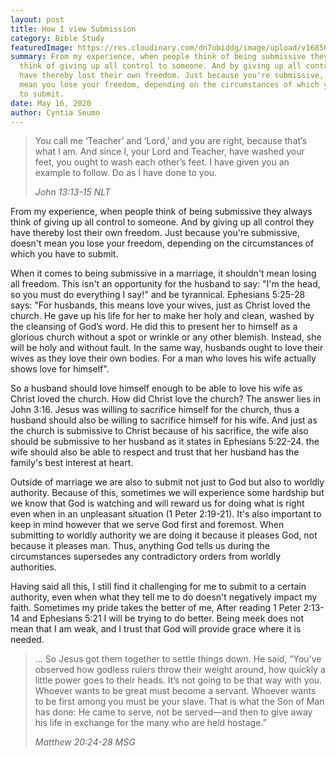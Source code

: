 ```yaml
---
layout: post
title: How I view Submission
category: Bible Study
featuredImage: https://res.cloudinary.com/dn7ubiddg/image/upload/v1685671919/blog/pexels-pixabay-262399-626x1024.jpg
summary: From my experience, when people think of being submissive they always
  think of giving up all control to someone. And by giving up all control they
  have thereby lost their own freedom. Just because you're submissive, doesn't
  mean you lose your freedom, depending on the circumstances of which you have
  to submit.
date: May 16, 2020
author: Cyntia Seumo
---
```

<blockquote>
<p>You call me ‘Teacher’ and ‘Lord,’ and you are right, because that’s what I am. And since I, your Lord and Teacher, have washed your feet, you ought to wash each other’s feet. I have given you an example to follow. Do as I have done to you.</p>
<cite>John 13:13-15 NLT</cite>
</blockquote>

<p>From my experience, when people think of being submissive they always think of giving up all control to someone. And by giving up all control they have thereby lost their own freedom. Just because you're submissive, doesn't mean you lose your freedom, depending on the circumstances of which you have to submit.</p>

<p>When it comes to being submissive in a marriage, it shouldn't mean losing all freedom. This isn't an opportunity for the husband to say: "I'm the head, so you must do everything I say!" and be tyrannical. <a>Ephesians 5:25-28</a> says: "For husbands, this means love your wives, just as Christ loved the church. He gave up his life for her to make her holy and clean, washed by the cleansing of God’s word. He did this to present her to himself as a glorious church without a spot or wrinkle or any other blemish. Instead, she will be holy and without fault. In the same way, husbands ought to love their wives as they love their own bodies. For a man who loves his wife actually shows love for himself".</p>

<p>So a husband should love himself enough to be able to love his wife as Christ loved the church. How did Christ love the church? The answer lies in <a>John 3:16</a>. Jesus was willing to sacrifice himself for the church, thus a husband should also be willing to sacrifice himself for his wife. And just as the church is submissive to Christ because of his sacrifice, the wife also should be submissive to her husband as it states in <a>Ephesians 5:22-24</a>. the wife should also be able to respect and trust that her husband has the family's best interest at heart.</p>

<p>Outside of marriage we are also to submit not just to God but also to worldly authority. Because of this, sometimes we will experience some hardship but we know that God is watching and will reward us for doing what is right even when in an unpleasant situation (<a>1 Peter 2:19-21</a>). It's also important to keep in mind however that we serve God first and foremost. When submitting to worldly authority we are doing it because it pleases God, not because it pleases man. Thus, anything God tells us during the circumstances supersedes any contradictory orders from worldly authorities.</p>

<p>Having said all this, I still find it challenging for me to submit to a certain authority, even when what they tell me to do doesn't negatively impact my faith. Sometimes my pride takes the better of me, After reading <a>1 Peter 2:13-14</a> and <a>Ephesians 5:21</a> I will be trying to do better. Being meek does not mean that I am weak, and I trust that God will provide grace where it is needed.</p>

<blockquote>
<p>... So Jesus got them together to settle things down. He said, “You’ve observed how godless rulers throw their weight around, how quickly a little power goes to their heads. It’s not going to be that way with you. Whoever wants to be great must become a servant. Whoever wants to be first among you must be your slave. That is what the Son of Man has done: He came to serve, not be served—and then to give away his life in exchange for the many who are held hostage.”</p>
<cite>Matthew 20:24-28 MSG</cite>
</blockquote>